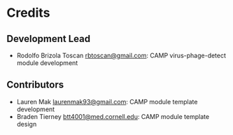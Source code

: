 # Credits

## Development Lead

* Rodolfo Brizola Toscan <rbtoscan@gmail.com>: CAMP virus-phage-detect module development

## Contributors

* Lauren Mak <laurenmak93@gmail.com>: CAMP module template development
* Braden Tierney <btt4001@med.cornell.edu>: CAMP module template design
